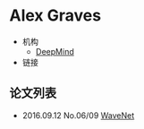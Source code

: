 # Alex Graves

- 机构
  - [DeepMind](../Institutions/DeepMind.md)
- 链接

## 论文列表

- 2016.09.12 No.06/09 [WaveNet](../Models/TTS3_Vocoder/2016.09.12_WaveNet.md)